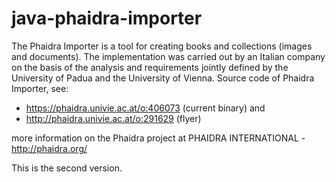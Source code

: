 java-phaidra-importer
=====================

The Phaidra Importer is a tool for creating books and collections (images and documents). The implementation was carried out by an Italian company on the basis of the
analysis and requirements jointly defined by the University of Padua and the University of Vienna.
Source code of Phaidra Importer, see:

* https://phaidra.univie.ac.at/o:406073 (current binary) and
* http://phaidra.univie.ac.at/o:291629 (flyer)

more information on the Phaidra project at PHAIDRA INTERNATIONAL - http://phaidra.org/

This is the second version. 
